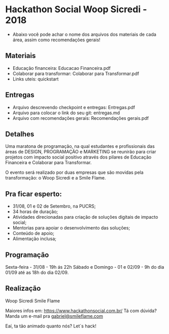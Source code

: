 # Hackathon Social Woop Sicredi - 2018

- Abaixo você pode achar o nome dos arquivos dos materiais de cada área, assim como recomendações gerais!

## Materiais
- Educação financeira: Educacao Financeira.pdf
- Colaborar para transformar: Colaborar para Transformar.pdf
- Links uteis: quickstart

## Entregas
- Arquivo descrevendo checkpoint e entregas: Entregas.pdf
- Arquivo para colocar o link do seu git: entregas.md
- Arquivo com recomendações gerais: Recomendações gerais.pdf

## Detalhes

Uma maratona de programação, na qual estudantes e profissionais das áreas de DESIGN, PROGRAMAÇÃO e MARKETING se reunirão para criar projetos com impacto social positivo através dos pilares de Educação Financeira e Colaborar para Transformar.

O evento será realizado por duas empresas que são movidas pela transformação: o Woop Sicredi e a Smile Flame.

## Pra ficar esperto:

- 31/08, 01 e 02 de Setembro, na PUCRS;
- 34 horas de duração;
- Atividades direcionadas para criação de soluções digitais de impacto social;
- Mentorias para apoiar o desenvolvimento das soluções;
- Conteúdo de apoio; 
- Alimentação inclusa;

## Programação

Sexta-feira - 31/08 - 19h ás 22h
Sábado e Domingo - 01 e 02/09 - 9h do dia 01/09 até as 18h do dia 02/09.

## Realização

Woop Sicredi
Smile Flame

Maiores infos em: https://www.hackathonsocial.com.br/
Tá com dúvida? Manda um e-mail pra gabriel@smileflame.com

Eaí, ta tão animado quanto nós? Let´s hack!
